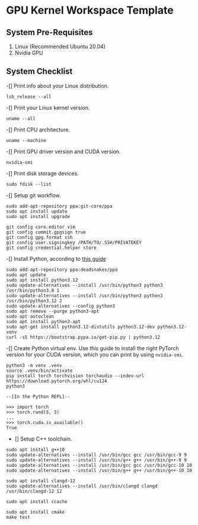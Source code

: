 # GPU Kernel Workspace Template

## System Pre-Requisites

1. Linux (Recommended Ubuntu 20.04)
2. Nvidia GPU

## System Checklist

-[] Print info about your Linux distribution.

```
lsb_release --all
```

-[] Print your Linux kernel version.

```
uname --all
```

-[] Print CPU architecture.

```
uname --machine
```

-[] Print GPU driver version and CUDA version.

```
nvidia-smi
```

-[] Print disk storage devices.

```
sudo fdisk --list
```

-[] Setup git workflow.

```
sudo add-apt-repository ppa:git-core/ppa
sudo apt install update
sudo apt install upgrade

git config core.editor vim
git config commit.gpgsign true
git config gpg.format ssh
git config user.signingkey /PATH/TO/.SSH/PRIVATEKEY
git config credential.helper store
```

-[] Install Python, according to [this guide](https://hackersandslackers.com/multiple-python-versions-ubuntu-20-04/)

```
sudo add-apt-repository ppa:deadsnakes/ppa
sudo apt update
sudo apt install python3.12
sudo update-alternatives --install /usr/bin/python3 python3 /usr/bin/python3.8 1
sudo update-alternatives --install /usr/bin/python3 python3 /usr/bin/python3.12 2
sudo update-alternatives --config python3
sudo apt remove --purge python3-apt
sudo apt autoclean
sudo apt install python3-apt
sudo apt-get install python3.12-distutils python3.12-dev python3.12-venv
curl -sS https://bootstrap.pypa.io/get-pip.py | python3.12
```

-[] Create Python virtual env. Use this guide to install the right PyTorch version for your CUDA version, which you can print by using `nvidia-smi`.

```
python3 -m venv .venv
source .venv/bin/activate
pip install torch torchvision torchaudio --index-url https://download.pytorch.org/whl/cu124
python3

--[In the Python REPL]--

>>> import torch
>>> torch.rand(5, 3)
...
>>> torch.cuda.is_available()
True
```

- [] Setup C++ toolchain.

```
sudo apt install g++10
sudo update-alternatives --install /usr/bin/gcc gcc /usr/bin/gcc-9 9
sudo update-alternatives --install /usr/bin/g++ g++ /usr/bin/g++-9 9
sudo update-alternatives --install /usr/bin/gcc gcc /usr/bin/gcc-10 10
sudo update-alternatives --install /usr/bin/g++ g++ /usr/bin/g++-10 10

sudo apt install clangd-12
sudo update-alternatives --install /usr/bin/clangd clangd /usr/bin/clangd-12 12

sudo apt install ccache

sudo apt install cmake
make test
```

